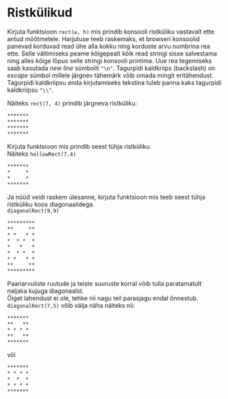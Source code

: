 # Ristkülikud

Kirjuta funktsioon `rect(w, h)` mis prindib konsooli ristküliku vastavalt ette antud mõõtmetele.
Harjutuse teeb raskemaks, et browseri konsoolid panevad korduvad read ühe alla kokku ning korduste arvu numbrina rea ette.
Selle vältimiseks peame kõigepealt kõik read stringi sisse salvestama ning alles kõige lõpus selle stringi konsooli printima.
Uue rea tegemiseks saab kasutada _new line_ sümbolit `"\n"`. Tagurpidi kaldkriips (backslash) on _escape_ sümbol millele järgnev tähemärk võib omada mingit eritähendust.
Tagurpidi kaldkriipsu enda kirjutamiseks tekstina tuleb panna kaks tagurpidi kaldkriipsu `"\\"`.

Näiteks `rect(7, 4)` prindib järgneva ristküliku:
```
*******
*******
*******
*******
```

Kirjuta funktsioon mis prindib seest tühja ristküliku.  
Näiteks `hollowRect(7,4)`
```
*******
*     *
*     *
*******
```

Ja nüüd veidi raskem ülesanne, kirjuta funktsioon mis teeb seest tühja ristküliku koos diagonaalidega.  
`diagonalRect(9,9)`
```
*********
**     **
* *   * *
*  * *  *
*   *   *
*  * *  *
* *   * *
**     **
*********
```

Paariarvuliste ruutude ja teiste suuruste korral võib tulla paratamatult naljaka kujuga diagonaalid.  
Õiget lahendust ei ole, tehke nii nagu teil parasjagu endal õnnestub.  
`diagonalRect(7,5)` võib välja näha näiteks nii:  
```
*******
**   **
* * * *
**   **
*******
```
või
```
*******
* * * *
*  *  *
* * * *
*******
```
